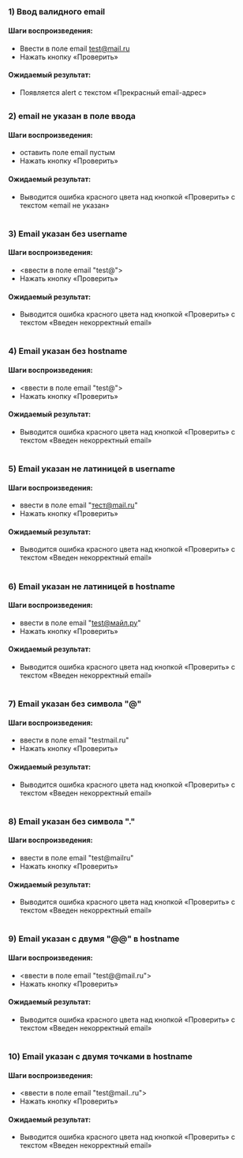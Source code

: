 ##
### 1) Ввод валидного email
#### Шаги воспроизведения:
- Ввести в поле email test@mail.ru
- Нажать кнопку «Проверить»
#### Ожидаемый результат: 
- Появляется alert с текстом «Прекрасный email-адрес»
##
### 2) email не указан в поле ввода
#### Шаги воспроизведения:
- оставить поле email пустым
- Нажать кнопку «Проверить»
#### Ожидаемый результат: 
- Выводится ошибка красного цвета над кнопкой «Проверить» с текстом «email не указан»
#
### 3) Email указан без username
#### Шаги воспроизведения:
- <ввести в поле email "test@">
- Нажать кнопку «Проверить»
#### Ожидаемый результат: 
- Выводится ошибка красного цвета над кнопкой «Проверить» с текстом «Введен некорректный email»
#
### 4) Email указан без hostname
#### Шаги воспроизведения:
- <ввести в поле email "test@">
- Нажать кнопку «Проверить»
#### Ожидаемый результат: 
- Выводится ошибка красного цвета над кнопкой «Проверить» с текстом «Введен некорректный email»
#
### 5) Email указан не латиницей в username
#### Шаги воспроизведения:
- ввести в поле email "тест@mail.ru" 
- Нажать кнопку «Проверить»
#### Ожидаемый результат: 
- Выводится ошибка красного цвета над кнопкой «Проверить» с текстом «Введен некорректный email»
#
### 6) Email указан не латиницей в hostname
#### Шаги воспроизведения:
- ввести в поле email "test@майл.ру" 
- Нажать кнопку «Проверить»
#### Ожидаемый результат: 
- Выводится ошибка красного цвета над кнопкой «Проверить» с текстом «Введен некорректный email»
#
### 7) Email указан без символа "@"
#### Шаги воспроизведения:
- ввести в поле email "testmail.ru"
- Нажать кнопку «Проверить»
#### Ожидаемый результат: 
- Выводится ошибка красного цвета над кнопкой «Проверить» с текстом «Введен некорректный email»
#
### 8) Email указан без символа "."
#### Шаги воспроизведения:
- ввести в поле email "test@mailru"
- Нажать кнопку «Проверить»
#### Ожидаемый результат: 
- Выводится ошибка красного цвета над кнопкой «Проверить» с текстом «Введен некорректный email»
#
### 9) Email указан с двумя "@@" в hostname
#### Шаги воспроизведения:
- <ввести в поле email "test@@mail.ru">
- Нажать кнопку «Проверить»
#### Ожидаемый результат: 
- Выводится ошибка красного цвета над кнопкой «Проверить» с текстом «Введен некорректный email»
#
### 10) Email указан с двумя точками в hostname
#### Шаги воспроизведения:
- <ввести в поле email "test@mail..ru">
- Нажать кнопку «Проверить»
#### Ожидаемый результат: 
- Выводится ошибка красного цвета над кнопкой «Проверить» с текстом «Введен некорректный email»
#







  


